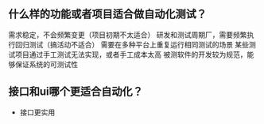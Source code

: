 ## 什么样的功能或者项目适合做自动化测试？
需求稳定，不会频繁变更（项目初期不太适合）
研发和测试周期厂，需要频繁执行回归测试（搞活动不适合）
需要在多种平台上重复运行相同测试的场景
某些测试项目通过手工测试无法实现，或者手工成本太高
被测软件的开发较为规范，能够保证系统的可测试性

## 接口和ui哪个更适合自动化？
- 接口更实用